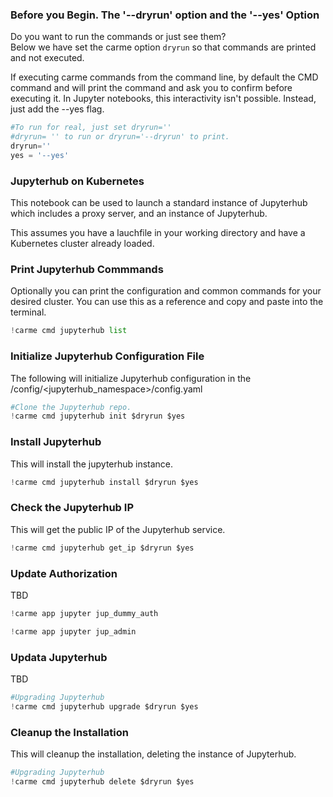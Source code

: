 
### Before you Begin. The '--dryrun' option and the '--yes' Option 
Do you want to run the commands or just see them?  
Below we have set the carme option `dryrun` so that commands are printed and not executed. 

If executing carme commands from the command line, by default the CMD command and will print the command and ask you to confirm before executing it. In Jupyter notebooks, this interactivity isn't possible. Instead, just add the --yes flag. 


```python
#To run for real, just set dryrun=''
#dryrun= '' to run or dryrun='--dryrun' to print. 
dryrun=''
yes = '--yes'
```

### Jupyterhub on Kubernetes

This notebook can be used to launch a standard instance of Jupyterhub which includes a proxy server, and an instance of Jupyterhub. 

This assumes you have a lauchfile in your working directory and have a Kubernetes cluster already loaded. 



### Print Jupyterhub Commmands
Optionally you can print the configuration and common commands for your desired cluster. You can use this as a reference and copy and paste into the terminal.


```python
!carme cmd jupyterhub list
```

### Initialize Jupyterhub Configuration File
The following will initialize Jupyterhub configuration in the /config/<jupyterhub_namespace>/config.yaml


```python
#Clone the Jupyterhub repo.
!carme cmd jupyterhub init $dryrun $yes
```

### Install Jupyterhub
This will install the jupyterhub instance.


```python
!carme cmd jupyterhub install $dryrun $yes

```

### Check the Jupyterhub IP
This will get the public IP of the Jupyterhub service.  


```python
!carme cmd jupyterhub get_ip $dryrun $yes
```

### Update Authorization

TBD


```python
!carme app jupyter jup_dummy_auth

```


```python
!carme app jupyter jup_admin
```

### Updata Jupyterhub
TBD



```python
#Upgrading Jupyterhub 
!carme cmd jupyterhub upgrade $dryrun $yes
```

### Cleanup the Installation
This will cleanup the installation, deleting the instance of Jupyterhub.


```python
#Upgrading Jupyterhub 
!carme cmd jupyterhub delete $dryrun $yes
```
